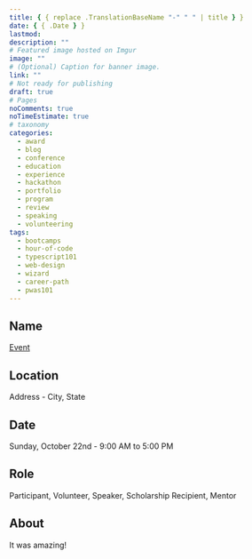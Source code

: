 ```yaml
---
title: { { replace .TranslationBaseName "-" " " | title } }
date: { { .Date } }
lastmod:
description: ""
# Featured image hosted on Imgur
image: ""
# (Optional) Caption for banner image.
link: ""
# Not ready for publishing
draft: true
# Pages
noComments: true
noTimeEstimate: true
# taxonomy
categories:
  - award
  - blog
  - conference
  - education
  - experience
  - hackathon
  - portfolio
  - program
  - review
  - speaking
  - volunteering
tags:
  - bootcamps
  - hour-of-code
  - typescript101
  - web-design
  - wizard
  - career-path
  - pwas101
---
```


## Name

[Event](https://google.com)

## Location

Address - City, State

## Date

Sunday, October 22nd - 9:00 AM to 5:00 PM

## Role

Participant, Volunteer, Speaker, Scholarship Recipient, Mentor

## About

It was amazing!
